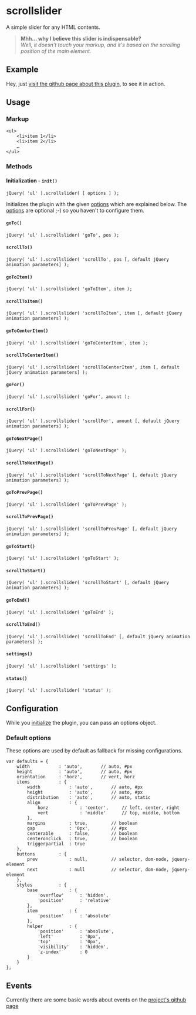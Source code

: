 # scrollslider

A simple slider for any HTML contents.

> **Mhh... why I believe this slider is indispensable?**<br/>
> *Well, it doesn't touch your markup, and it's based on the scrolling position of the main element.*


## Example

Hey, just [visit the github page about this plugin](http://bukfixart.github.com/jQuery-scrollslider/), to see it in action.

## Usage

### Markup
```
<ul>
    <li>item 1</li>
    <li>item 2</li>
    …
</ul>
```
### Methods

#### Initialization - `init()`
```
jQuery( 'ul' ).scrollslider( [ options ] );
```
Initializes the plugin with the given [options](#default-options) which are explained below.
The [options](#default-options) are optional ;-) so you haven't to configure them.


#### `goTo()`
```
jQuery( 'ul' ).scrollslider( 'goTo', pos );
```

#### `scrollTo()`
```
jQuery( 'ul' ).scrollslider( 'scrollTo', pos [, default jQuery animation parameters] );
```

#### `goToItem()`
```
jQuery( 'ul' ).scrollslider( 'goToItem', item );
```

#### `scrollToItem()`
```
jQuery( 'ul' ).scrollslider( 'scrollToItem', item [, default jQuery animation parameters] );
```

#### `goToCenterItem()`
```
jQuery( 'ul' ).scrollslider( 'goToCenterItem', item );
```

#### `scrollToCenterItem()`
```
jQuery( 'ul' ).scrollslider( 'scrollToCenterItem', item [, default jQuery animation parameters] );
```

#### `goFor()`
```
jQuery( 'ul' ).scrollslider( 'goFor', amount );
```

#### `scrollFor()`
```
jQuery( 'ul' ).scrollslider( 'scrollFor', amount [, default jQuery animation parameters] );
```

#### `goToNextPage()`
```
jQuery( 'ul' ).scrollslider( 'goToNextPage' );
```

#### `scrollToNextPage()`
```
jQuery( 'ul' ).scrollslider( 'scrollToNextPage' [, default jQuery animation parameters] );
```

#### `goToPrevPage()`
```
jQuery( 'ul' ).scrollslider( 'goToPrevPage' );
```

#### `scrollToPrevPage()`
```
jQuery( 'ul' ).scrollslider( 'scrollToPrevPage' [, default jQuery animation parameters] );
```

#### `goToStart()`
```
jQuery( 'ul' ).scrollslider( 'goToStart' );
```

#### `scrollToStart()`
```
jQuery( 'ul' ).scrollslider( 'scrollToStart' [, default jQuery animation parameters] );
```

#### `goToEnd()`
```
jQuery( 'ul' ).scrollslider( 'goToEnd' );
```

#### `scrollToEnd()`
```
jQuery( 'ul' ).scrollslider( 'scrollToEnd' [, default jQuery animation parameters] );
```

#### `settings()`
```
jQuery( 'ul' ).scrollslider( 'settings' );
```

#### `status()`
```
jQuery( 'ul' ).scrollslider( 'status' );
```



## Configuration

While you [initialize](#initialization---init) the plugin, you can pass an options object.


### Default options
These options are used by default as fallback for missing configurations.
```
var defaults = {
    width           : 'auto',       // auto, #px
    height          : 'auto',       // auto, #px
    orientation     : 'horz',       // vert, horz
    items           : {
        width           : 'auto',       // auto, #px
        height          : 'auto',       // auto, #px
        distribution    : 'auto',       // auto, static
        align           : {
            horz            : 'center',     // left, center, right
            vert            : 'middle'      // top, middle, bottom
        },
        margins         : true,         // boolean
        gap             : '0px',        // #px
        centerable      : false,        // boolean
        centeronclick   : true,         // boolean
        triggerpartial  : true
    },
    buttons         : {
        prev            : null,         // selector, dom-node, jquery-element
        next            : null          // selector, dom-node, jquery-element
    },
    styles          : {
        base            : {
            'overflow'      : 'hidden',
            'position'      : 'relative'
        },
        item            : {
            'position'      : 'absolute'
        },
        helper          : {
            'position'      : 'absolute',
            'left'          : '0px',
            'top'           : '0px',
            'visibility'    : 'hidden',
            'z-index'       : 0
        }
    }
};
```


## Events

Currently there are some basic words about events on the [project's github page](http://bukfixart.github.com/jQuery-scrollslider/#events)